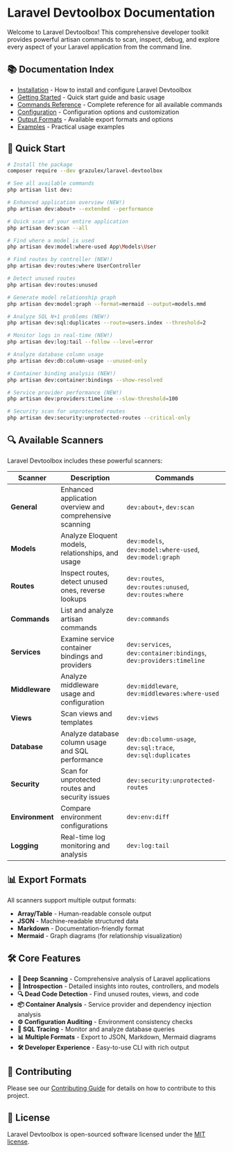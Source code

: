 # Laravel Devtoolbox Documentation

Welcome to Laravel Devtoolbox! This comprehensive developer toolkit provides powerful artisan commands to scan, inspect, debug, and explore every aspect of your Laravel application from the command line.

## 📚 Documentation Index

- [Installation](installation.md) - How to install and configure Laravel Devtoolbox
- [Getting Started](getting-started.md) - Quick start guide and basic usage
- [Commands Reference](commands/) - Complete reference for all available commands
- [Configuration](configuration.md) - Configuration options and customization
- [Output Formats](output-formats.md) - Available export formats and options
- [Examples](../examples/) - Practical usage examples

## 🚀 Quick Start

```bash
# Install the package
composer require --dev grazulex/laravel-devtoolbox

# See all available commands
php artisan list dev:

# Enhanced application overview (NEW!)
php artisan dev:about+ --extended --performance

# Quick scan of your entire application
php artisan dev:scan --all

# Find where a model is used
php artisan dev:model:where-used App\Models\User

# Find routes by controller (NEW!)
php artisan dev:routes:where UserController

# Detect unused routes
php artisan dev:routes:unused

# Generate model relationship graph
php artisan dev:model:graph --format=mermaid --output=models.mmd

# Analyze SQL N+1 problems (NEW!)
php artisan dev:sql:duplicates --route=users.index --threshold=2

# Monitor logs in real-time (NEW!)
php artisan dev:log:tail --follow --level=error

# Analyze database column usage
php artisan dev:db:column-usage --unused-only

# Container binding analysis (NEW!)
php artisan dev:container:bindings --show-resolved

# Service provider performance (NEW!)
php artisan dev:providers:timeline --slow-threshold=100

# Security scan for unprotected routes
php artisan dev:security:unprotected-routes --critical-only
```

## 🔍 Available Scanners

Laravel Devtoolbox includes these powerful scanners:

| Scanner | Description | Commands |
|---------|-------------|----------|
| **General** | Enhanced application overview and comprehensive scanning | `dev:about+`, `dev:scan` |
| **Models** | Analyze Eloquent models, relationships, and usage | `dev:models`, `dev:model:where-used`, `dev:model:graph` |
| **Routes** | Inspect routes, detect unused ones, reverse lookups | `dev:routes`, `dev:routes:unused`, `dev:routes:where` |
| **Commands** | List and analyze artisan commands | `dev:commands` |
| **Services** | Examine service container bindings and providers | `dev:services`, `dev:container:bindings`, `dev:providers:timeline` |
| **Middleware** | Analyze middleware usage and configuration | `dev:middleware`, `dev:middlewares:where-used` |
| **Views** | Scan views and templates | `dev:views` |
| **Database** | Analyze database column usage and SQL performance | `dev:db:column-usage`, `dev:sql:trace`, `dev:sql:duplicates` |
| **Security** | Scan for unprotected routes and security issues | `dev:security:unprotected-routes` |
| **Environment** | Compare environment configurations | `dev:env:diff` |
| **Logging** | Real-time log monitoring and analysis | `dev:log:tail` |

## 📊 Export Formats

All scanners support multiple output formats:

- **Array/Table** - Human-readable console output
- **JSON** - Machine-readable structured data
- **Markdown** - Documentation-friendly format
- **Mermaid** - Graph diagrams (for relationship visualization)

## 🛠 Core Features

- **🔎 Deep Scanning** - Comprehensive analysis of Laravel applications
- **🧠 Introspection** - Detailed insights into routes, controllers, and models
- **🔍 Dead Code Detection** - Find unused routes, views, and code
- **📦 Container Analysis** - Service provider and dependency injection analysis
- **⚙️ Configuration Auditing** - Environment consistency checks
- **🔄 SQL Tracing** - Monitor and analyze database queries
- **📊 Multiple Formats** - Export to JSON, Markdown, Mermaid diagrams
- **🛠 Developer Experience** - Easy-to-use CLI with rich output

## 🤝 Contributing

Please see our [Contributing Guide](../CONTRIBUTING.md) for details on how to contribute to this project.

## 📄 License

Laravel Devtoolbox is open-sourced software licensed under the [MIT license](../LICENSE.md).